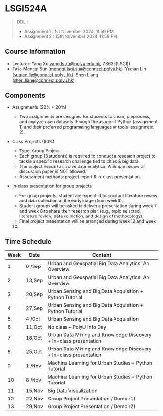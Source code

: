 # LSGI524A
> DDL :
> - Assignment 1 : 1st November 2024, 11:59 PM.
> - Assignment 2 : 15th November 2024, 11:59 PM.

## Course Information
- Lecturer: Yang Xu(yang.ls.xu@polyu.edu.hk, ZS626(LSGI))
- TAs:
    ̶ Mengqi Sun (mengqi-lsgi.sun@connect.polyu.hk)
    ̶ Yuqian Lin (yuqian.lin@connect.polyu.hk)
    ̶ Shen Liang (shen.liang@connect.polyu.hk)

## Components
- Assignments (20% + 20%)
    - Two assignments are designed for students to clean, preprocess, and analyze open datasets through the usage of Python (assignment 1) and their preferred programming languages or tools (assignment 2).

- Class Projects (60%)
    - Type: Group Project
    - Each group (3 students) is required to conduct a research project to tackle a specific research challenge tied to cities & big data.
    - The project needs to involve data analytics; A simple review or discussion paper is NOT allowed.
    - Assessment methods: project report & in-class presentation. 

- In-class presentation for group projects
  - For group projects, student are expected to conduct literature review
  and data collection at the early stage (from week3).
  - Student groups will be asked to deliver a presentation during week 7
  and week 8 to share their research plan (e.g., topic selected, literature
  review, data collection, and design of methodology).
  - Final project presentation will be arranged during week 12 and week
  13.

## Time Schedule
| Week |Date | Content |
| -- | -- | -- |
|1 | 6 /Sep | Urban and Geospatial Big Data Analytics: An Overview |
|2 | 13/Sep | Urban and Geospatial Big Data Analytics: An Overview |
|3 | 20/Sep | Urban Sensing and Big Data Acquisition + Python Tutorial |
|4 | 27/Sep | Urban Sensing and Big Data Acquisition + Python Tutorial |
|5 | 4 /Oct | Urban Sensing and Big Data Acquisition |
|6 | 11/Oct | No class – PolyU Info Day |
|7 | 18/Oct | Urban Data Mining and Knowledge Discovery + In-class presentation |
|8 | 25/Oct | Urban Data Mining and Knowledge Discovery + In-class presentation |
|9 | 1 /Nov | Machine Learning for Urban Studies + Python Tutorial |
|10| 8 /Nov | Machine Learning for Urban Studies + Python Tutorial |
|11| 15/Nov | Big Data Visualization |
|12| 22/Nov | Group Project Presentation / Demo (1) |
|13| 29/Nov | Group Project Presentation / Demo (2) |